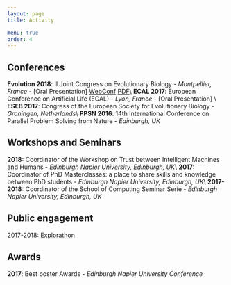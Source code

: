 ```yaml
---
layout: page
title: Activity

menu: true
order: 4
---
```


## Conferences
**Evolution 2018**: II Joint Congress on Evolutionary Biology - *Montpellier, France* - [Oral Presentation] [WebConf](https://programme.europa-organisation.com/slides/programme_jointCongressEvolBiology-2018/webconf/1051_21082018_1420_joffrecd_Cedric_Perret_2178/index.html) [PDF](https://programme.europa-organisation.com/slides/programme_jointCongressEvolBiology-2018/slides/1051_21082018_1420_joffrecd_Cedric_Perret_2178/1051_21082018_1420_joffrecd_Cedric_Perret_926_wmk.pdf)\\
**ECAL 2017**: European Conference on Artificial Life (ECAL) - *Lyon, France* - [Oral Presentation] \\
**ESEB 2017**: Congress of the European Society for Evolutionary Biology - *Groningen, Netherlands*\\
**PPSN 2016**: 14th International Conference on Parallel Problem Solving from Nature - *Edinburgh, UK*

## Workshops and Seminars
**2018:** Coordinator of the Workshop on Trust between Intelligent Machines and Humans - *Edinburgh Napier University, Edinburgh, UK*\\
**2017:** Coordinator of PhD Masterclasses: a place to share skills and knowledge between PhD students - *Edinburgh Napier University, Edinburgh, UK*\\
**2017-2018:** Coordinator of the School of Computing Seminar Serie - *Edinburgh Napier University, Edinburgh, UK*

## Public engagement
2017-2018: [Explorathon](http://www.explorathon.co.uk/edinburgh/)

## Awards
**2017**: Best poster Awards - *Edinburgh Napier University Conference*



